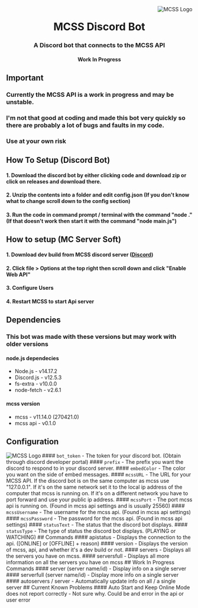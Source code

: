<img src="https://i.imgur.com/uJFyBwF.png" alt="MCSS Logo" align="right">
<div align="center">
  <h1>MCSS Discord Bot</h1>
  <h3>A Discord bot that connects to the MCSS API</h3>
  <h4>Work In Progress</h4>
<div align="left">

## Important
  ### Currently the MCSS API is a work in progress and may be unstable.
  ### I'm not that good at coding and made this bot very quickly so there are probably a lot of bugs and faults in my code.
  ### Use at your own risk
## How To Setup (Discord Bot)
  #### 1. Download the discord bot by either clicking code and download zip or click on releases and download there.
  #### 2. Unzip the contents into a folder and edit config.json (If you don't know what to change scroll down to the config section)
  #### 3. Run the code in command prompt / terminal with the command "node ." (If that doesn't work then start it with the command "node main.js")
## How to setup (MC Server Soft)
  #### 1. Download dev build from MCSS discord server (<a href="url">Discord</a>)
  #### 2. Click file > Options at the top right then scroll down and click "Enable Web API"
  #### 3. Configure Users
  #### 4. Restart MCSS to start Api server
## Dependencies
  ### This bot was made with these versions but may work with older versions
  #### node.js dependecies
  * Node.js - v14.17.2
  * Discord.js - v12.5.3
  * fs-extra - v10.0.0
  * node-fetch - v2.6.1
  #### mcss version
  * mcss - v11.14.0 (270421.0)
  * mcss api - v0.1.0
## Configuration
  <img src="https://i.imgur.com/0WSMT0w.png" alt="MCSS Logo" align="left">
  #### <code>bot_token</code> - The token for your discord bot. (Obtain through discord developer portal)
  #### <code>prefix</code> - The prefix you want the discord to respond to in your discord server.
  #### <code>embedColor</code> - The color you want on the side of embed messages.
  #### <code>mcssURL</code> - The URL for your MCSS API. If the discord bot is on the same computer as mcss use "127.0.0.1". If it's on the same network set it to the local ip address of the computer that mcss is running on. If it's on a different network you have to port forward and use your public ip address.
  #### <code>mcssPort</code> - The port mcss api is running on. (Found in mcss api settings and is usually 25560)
  #### <code>mcssUsername</code> - The username for the mcss api. (Found in mcss api settings)
  #### <code>mcssPassword</code> - The password for the mcss api. (Found in mcss api settings)
  #### <code>statusText</code> - The status that the discord bot displays.
  #### <code>statusType</code> - The type of status the discord bot displays. (PLAYING or WATCHING)
## Commands
  #### apistatus - Displays the connection to the api. ([ONLINE] or [OFFLINE] + reason)
  #### version - Displays the version of mcss, api, and whether it's a dev build or not.
  #### servers - Displays all the servers you have on mcss.
  #### serversfull - Displays all more information on all the servers you have on mcss
## Work In Progress Commands
  #### server (server name/id) - Display info on a single server
  #### serverfull (server name/id) - Display more info on a single server
  #### autoservers / server - Automatically update info on all / a single server
## Current Known Problems
  #### Auto Start and Keep Online Mode does not report correctly - Not sure why. Could be and error in the api or user error
